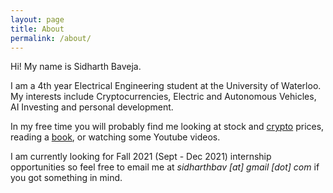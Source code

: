 ```yaml
---
layout: page
title: About
permalink: /about/
---
```


Hi! My name is Sidharth Baveja.

I am a 4th year Electrical Engineering student at the University of Waterloo.
My interests include Cryptocurrencies, Electric and Autonomous Vehicles, AI Investing and personal development.

In my free time you will probably find me looking at stock and [crypto](https://blockfi.com/?ref=552bdfc5) prices, reading a [book](https://www.goodreads.com/user/show/126577647-sidharth-baveja), or watching some Youtube videos.

I am currently looking for Fall 2021 (Sept - Dec 2021) internship opportunities so feel free to email me at *sidharthbav [at] gmail [dot] com* if you got something in mind.
